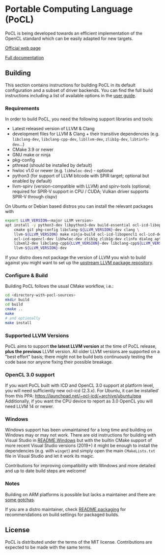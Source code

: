 # Portable Computing Language (PoCL)

PoCL is being developed towards an efficient implementation of the OpenCL
standard which can be easily adapted for new targets.

[Official web page](http://portablecl.org)

[Full documentation](http://portablecl.org/docs/html/)

## Building

This section contains instructions for building PoCL in its default
configuration and a subset of driver backends. You can find the full build
instructions including a list of available options
in the [user guide](http://portablecl.org/docs/html/install.html).

### Requirements

In order to build PoCL, you need the following support libraries and
tools:

  * Latest released version of LLVM & Clang
  * development files for LLVM & Clang + their transitive dependencies
    (e.g. `libclang-dev`, `libclang-cpp-dev`, `libllvm-dev`, `zlib1g-dev`,
    `libtinfo-dev`...)
  * CMake 3.9 or newer
  * GNU make or ninja
  * pkg-config
  * pthread (should be installed by default)
  * hwloc v1.0 or newer (e.g. `libhwloc-dev`) - optional
  * python3 (for support of LLVM bitcode with SPIR target; optional
    but enabled by default)
  * llvm-spirv (version-compatible with LLVM) and spirv-tools
    (optional; required for SPIR-V support in CPU / CUDA; Vulkan driver
    supports SPIR-V through clspv)

On Ubuntu or Debian based distros you can install the relevant packages with
```bash
export LLVM_VERSION=<major LLVM version>
apt install -y python3-dev libpython3-dev build-essential ocl-icd-libopencl1 \
    cmake git pkg-config libclang-${LLVM_VERSION}-dev clang \
    llvm-${LLVM_VERSION} make ninja-build ocl-icd-libopencl1 ocl-icd-dev \
    ocl-icd-opencl-dev libhwloc-dev zlib1g zlib1g-dev clinfo dialog apt-utils \
    libxml2-dev libclang-cpp${LLVM_VERSION}-dev libclang-cpp${LLVM_VERSION} \
    llvm-${LLVM_VERSION}-dev
```

If your distro does not package the version of LLVM you wish to build against
you might want to set up the
[upstream LLVM package repository](https://apt.llvm.org/).

### Configure & Build

Building PoCL follows the usual CMake workflow, i.e.:
```bash
cd <directory-with-pocl-sources>
mkdir build
cd build
cmake ..
make
# and optionally
make install
```

### Supported LLVM Versions

PoCL aims to support **the latest LLVM version** at the time of PoCL release, **plus the previous** LLVM version. All older LLVM versions are supported on a
"best effort" basis; there might not be build bots continuously testing the code
base nor anyone fixing their possible breakage.

### OpenCL 3.0 support

If you want PoCL built with ICD and OpenCL 3.0 support at platform level,
you will need sufficiently new ocl-icd (2.3.x). For Ubuntu, it can be installed'
from this PPA: https://launchpad.net/~ocl-icd/+archive/ubuntu/ppa
Additionally, if you want the CPU device to report as 3.0 OpenCL
you will need LLVM 14 or newer.

### Windows

Windows support has been unmaintained for a long time and building on Windows
may or may not work. There are old instructions for building with Visual Studio
in [README.Windows](./README.Windows) but with the builtin CMake support of more
recent Visual Studio versions (2019+) it might be enough to install the
dependencies (e.g. with `winget`) and simply open the main `CMakeLists.txt` file
in Visual Studio and let it work its magic.

Contributions for improving compatibility with Windows and more detailed and up
to date build steps are welcome!

### Notes

Building on ARM platforms is possible but lacks a maintainer and there are
[some gotchas](./README.ARM).

If you are a distro maintainer, check [README.packaging](./README.packaging) for
recommendations on build settings for packaged builds.

## License

PoCL is distributed under the terms of the MIT license. Contributions are expected
to be made with the same terms.

